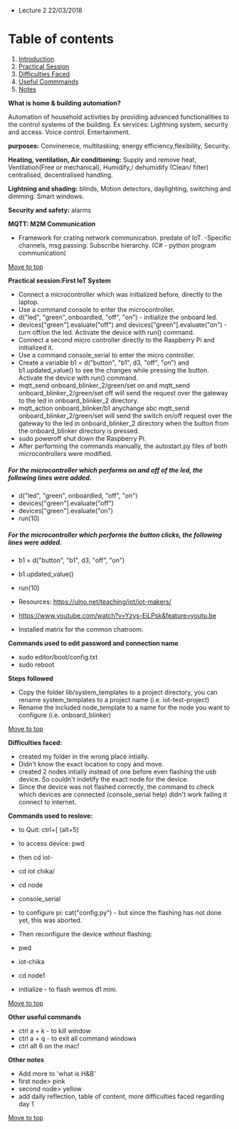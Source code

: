
<a name= "top"></a>

* Lecture 2 22/03/2018

# Table of contents
1. [Introduction](#Introduction)
2. [Practical Session](#Practical_Session)
3. [Difficulties Faced](#Difficulties_Faced)
4. [Useful Commmands](#Useful_Commmands)
5. [Notes](#Notes)


**What is home & building automation?** <a name= "Introduction"></a>

Automation of household activities by providing advanced functionalities to the control systems of the building. 
Ex services: Lightning system, security and access. Voice control. Entertainment. 

**purposes:** Convinenece, multitasking, energy efficiency,flexibility, Security. 

**Heating, ventilation, Air conditioning:** Supply and remove heat, Ventilation(Free or mechanical), Humidify,/ dehumidify  (Clean/ filter)
centralised, decentralised handling. 

**Lightning and shading:** blinds, Motion detectors, daylighting, switching and dimming. Smart windows.

**Security and safety:** alarms

**MQTT: M2M Communication** 
- Framework for crating network communication. predate of IoT. 
-Specific channels, msg passing. Subscribe hierarchy. (C# - python program communication)

[Move to top](#top)

**Practical session:First IoT System** <a name= "Practical_Session"></a>

* Connect a microcontroller which was initialized before, directly to the laptop.
* Use a command console to enter the microcontroller.
* d("led", "green", onboardled, "off", "on") - initialize the onboard led.
* devices["green"].evaluate("off") and devices["green"].evaluate("on") - turn off/on the led. Activate the device with run() command.
* Connect a second micro controller directly to the Raspberry Pi and initialized it.
* Use a command console_serial to enter the micro controller. 
* Create a variable b1 = d("button", "b1", d3, "off", "on") and b1.updated_value() to see the changes while pressing the button. Activate the device with run() command.
* mqtt_send onboard_blinker_2/green/set on and mqtt_send onboard_blinker_2/green/set off will send the request over the gateway to the led in onboard_blinker_2 directory.
* mqtt_action onboard_blinker/b1 anychange abc mqtt_send onboard_blinker_2/green/set will send the switch on/off request over the gateway to the led in onboard_blinker_2 directory when the button from the onboard_blinker directory is pressed.
* sudo poweroff shut down the Raspberry Pi.
* After performing the commands manually, the autostart.py files of both microcontrollers were modified. 

##### For the microcontroller which performs on and off of the led, the following lines were added.

* d("led", "green", onboardled, "off", "on")
* devices["green"].evaluate("off")
* devices["green"].evaluate("on")
* run(10)

##### For the microcontroller which performs the button clicks, the following lines were added.

* b1 = d("button", "b1", d3, "off", "on")
* b1.updated_value()
* run(10)

* Resources: https://ulno.net/teaching/iot/iot-makers/ 
* https://www.youtube.com/watch?v=Yzys-EiLPsk&feature=youtu.be

* Installed matrix for the common chatroom.

**Commands used to edit password and connection name**
* sudo editor/boot/config.txt 
* sudo reboot

**Steps followed**
* Copy the folder lib/system_templates to a project directory, you can rename system_templates to a project name (i.e. iot-test-project)
* Rename the included node_template to a name for the node you want to configure (i.e. onboard_blinker)

[Move to top](#top)

**Difficulties faced:** <a name= "Difficulties_Faced"></a>

* created my folder in the wrong place intially. 
* Didn't know the exact location to copy and move.
* created 2 nodes intially instead of one before even flashing the usb device. So couldn't indetify the exact node for the device. 
* Since the device was not flashed correctly, the command to check which devices are connected (console_serial help) didn't work failing it connect to internet.

**Commands used to reslove:** <a name= "Useful_Commmands"></a>

* to Quit: ctrl+[ (alt+5)

* to access device: pwd
* then cd iot-
* cd iot chika/
* cd node

* console_serial

* to configure pi: cat("config.py") - but since the flashing has not done yet, this was aborted. 

* Then reconfigure the device without flashing:
* pwd
* iot-chika
* cd node1
* initialize - to flash wemos d1 mini. 

[Move to top](#top)

**Other useful commands**
* ctrl a + k - to kill window
* ctrl a + q - to exit all command windows
* ctrl alt 6 on the mac!


**Other notes** <a name= "Notes"></a>

* Add more to 'what is H&B'
* first node> pink
* second node> yellow
* add daily reflection, table of content, more difficulties faced regarding day 1



[Move to top](#top)

